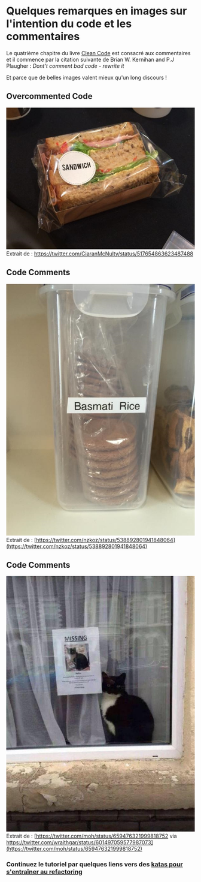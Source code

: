 # Quelques remarques en images sur l'intention du code et les commentaires

Le quatrième chapitre du livre [Clean Code](www.amazon.fr/Clean-Code-Handbook-Software-Craftsmanship/dp/0132350882) est consacré aux commentaires et il commence par la citation suivante de Brian W. Kernihan and P.J Plaugher : *Dont't comment bad code - rewrite it*

Et parce que de belles images valent mieux qu'un long discours !


## Overcommented Code
![Overcommented Code](images/Commentaires_1.png)  
 Extrait de : [https://twitter.com/CiaranMcNulty/status/517654863623487488 ](https://twitter.com/CiaranMcNulty/status/517654863623487488)


## Code Comments
![Code Comments](images/Commentaires_2.png)  
 Extrait de : [https://twitter.com/nzkoz/status/538892801941848064](https://twitter.com/nzkoz/status/538892801941848064)

## Code Comments
![Code Comments](images/Commentaires_3.png)  
 Extrait de : [https://twitter.com/moh/status/659476321999818752 via https://twitter.com/wraithgar/status/601497059577987073](https://twitter.com/moh/status/659476321999818752)


### Continuez le tutoriel par quelques liens vers des [katas pour s'entraîner au refactoring](katas.md)  



